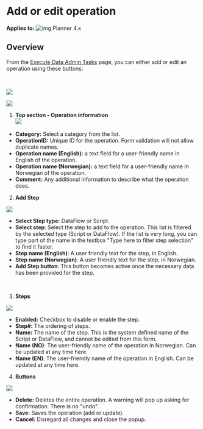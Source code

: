 # Add or edit operation

 **Applies to:** ![img](https://profitbasedocs.blob.core.windows.net/icons/yes-icon.png) Planner 4.x
 
## Overview

From the [Execute Data Admin Tasks](execute-data-admin-tasks.md) page, you can either add or edit an operation using these buttons:

<br/>

![](https://profitbasedocs.blob.core.windows.net/plannerimages/AddOperation.png)

![](https://profitbasedocs.blob.core.windows.net/plannerimages/EditOperation.png)

1. **Top section - Operation information**<br/>
![](https://profitbasedocs.blob.core.windows.net/plannerimages/AddEditOperation_operationInfo.png)

- **Category:** Select a category from the list.
- **OperationID:** Unique ID for the operation. Form validation will not allow duplicate names.
- **Operation name (English):** a text field for a user-friendly name in English of the operation.
- **Operation name (Norwegian):** a text field for a user-friendly name in Norwegian of the operation.
- **Comment:** Any additional information to describe what the operation does.

2. **Add Step**<br/>

![](https://profitbasedocs.blob.core.windows.net/plannerimages/AddEditOperation_addStep.png)

- **Select Step type:** DataFlow or Script.
- **Select step**: Select the step to add to the operation. This list is filtered by the selected type (Script or DataFlow).
If the list is very long, you can type part of the name in the textbox "Type here to filter step selection" to find it faster.
- **Step name (English)**: A user friendly text for the step, in English.
- **Step name (Norwegian)**: A user friendly text for the step, in Norwegian.
- **Add Step button**: This button becomes active once the necessary data has been provided for the step.

<br/>

3. **Steps**

![](https://profitbasedocs.blob.core.windows.net/plannerimages/AddEditOperation_Steps.png)

- **Enabled:** Checkbox to disable or enable the step.
- **Step#:** The ordering of steps.
- **Name:** The name of the step. This is the system defined name of the Script or DataFlow, and cannot be edited from this form.
- **Name (NO)**: The user-friendly name of the operation in Norwegian. Can be updated at any time here.
- **Name (EN)**: The user-friendly name of the operation in English. Can be updated at any time here.

4. **Buttons**

![](https://profitbasedocs.blob.core.windows.net/plannerimages/AddEditOperation_Buttons.png)

- **Delete:** Deletes the entire operation. A warning will pop up asking for confirmation. There is no "undo".
- **Save:** Saves the operation (add or update).
- **Cancel:** Disregard all changes and close the popup.


